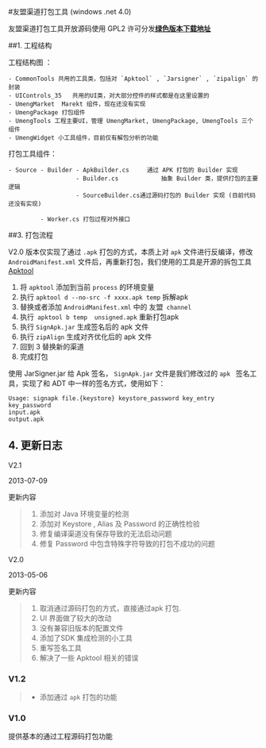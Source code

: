 #友盟渠道打包工具 (windows .net 4.0)

友盟渠道打包工具开放源码使用 GPL2 许可分发[**绿色版本下载地址**](https://github.com/umeng/umeng-muti-channel-build-tool/tree/master/Downloads)

##1. 工程结构

工程结构图 ：

```
- CommonTools 共用的工具类，包括对 `Apktool` , `Jarsigner` , `zipalign` 的封装
- UIControls_35   共用的UI类，对大部分控件的样式都是在这里设置的
- UmengMarket  Marekt 组件，现在还没有实现
- UmengPackage 打包组件
- UmengTools 工程主要UI，管理 UmengMarket, UmengPackage, UmengTools 三个组件
- UmengWidget 小工具组件，目前仅有解包分析的功能
```

打包工具组件：

```
- Source - Builder - ApkBuilder.cs     通过 APK 打包的 Builder 实现
                   - Builder.cs            抽象 Builder 类，提供打包的主要逻辑
                   - SourceBuilder.cs通过源码打包的 Builder 实现 (目前代码还没有实现)
                                     
         - Worker.cs 打包过程对外接口
```

##3. 打包流程

V2.0 版本仅实现了通过 `.apk` 打包的方式，本质上对  `apk` 文件进行反编译，修改 `AndroidManifest.xml` 文件后，再重新打包，我们使用的工具是开源的拆包工具 [Apktool](https://code.google.com/p/android-apktool/)


1. 将  `apktool`  添加到当前 `process` 的环境变量
2. 执行 `apktool d --no-src -f xxxx.apk temp` 拆解apk
3. 替换或者添加 `AndroidManifest.xml` 中的 友盟` channel`
4. 执行` apktool b temp  unsigned.apk` 重新打包apk
5. 执行 `SignApk.jar` 生成签名后的 apk 文件
6. 执行 `zipAlign` 生成对齐优化后的 apk 文件
7. 回到 3 替换新的渠道
8. 完成打包


使用  JarSigner.jar 给 Apk 签名， `SignApk.jar`  文件是我们修改过的 `apk ` 签名工具，实现了和 ADT 中一样的签名方式，使用如下：

```
Usage: signapk file.{keystore} keystore_password key_entry key_password
input.apk
output.apk
```


## 4. 更新日志

V2.1

2013-07-09

更新内容

>1. 添加对 Java 环境变量的检测
>2. 添加对  Keystore , Alias 及 Password 的正确性检验
>3. 修复编译渠道没有保存导致的无法启动问题
>4. 修复 Password 中包含特殊字符导致的打包不成功的问题


V2.0

2013-05-06

更新内容

>1. 取消通过源码打包的方式，直接通过apk 打包.
>2. UI 界面做了较大的改动
>3. 没有兼容旧版本的配置文件
>4. 添加了SDK 集成检测的小工具
>5. 重写签名工具
>6. 解决了一些 Apktool 相关的错误

### V1.2
>* 添加通过 `apk` 打包的功能

### V1.0
 提供基本的通过工程源码打包功能

